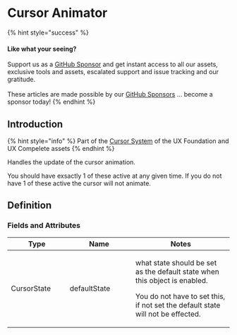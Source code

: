 # Cursor Animator

{% hint style="success" %}
#### Like what your seeing?

Support us as a [GitHub Sponsor](../../../become-a-sponsor/) and get instant access to all our assets, exclusive tools and assets, escalated support and issue tracking and our gratitude.\
\
These articles are made possible by our [GitHub Sponsors](../../../become-a-sponsor/) ... become a sponsor today!
{% endhint %}

## Introduction

{% hint style="info" %}
Part of the [Cursor System](../learning/core-concepts/cursor-tools.md) of the UX Foundation and UX Compelete assets
{% endhint %}

Handles the update of the cursor animation.

You should have exsactly 1 of these active at any given time. If you do not have 1 of these active the cursor will not animate.

## Definition

### Fields and Attributes

<table><thead><tr><th width="150">Type</th><th width="182.41271262309755">Name</th><th width="370.2">Notes</th></tr></thead><tbody><tr><td>CursorState</td><td>defaultState</td><td><p>what state should be set as the default state when this object is enabled.</p><p></p><p>You do not have to set this, if not set the default state will not be effected.</p></td></tr></tbody></table>

